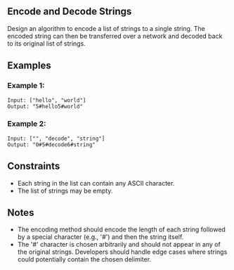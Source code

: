 ## Encode and Decode Strings

Design an algorithm to encode a list of strings to a single string. The encoded string can then be transferred over a network and decoded back to its original list of strings.

## Examples

### Example 1:
```
Input: ["hello", "world"]
Output: "5#hello5#world"
```

### Example 2:
```
Input: ["", "decode", "string"]
Output: "0#5#decode6#string"
```

## Constraints

- Each string in the list can contain any ASCII character.
- The list of strings may be empty.

## Notes

- The encoding method should encode the length of each string followed by a special character (e.g., '#') and then the string itself.
- The '#' character is chosen arbitrarily and should not appear in any of the original strings. Developers should handle edge cases where strings could potentially contain the chosen delimiter.